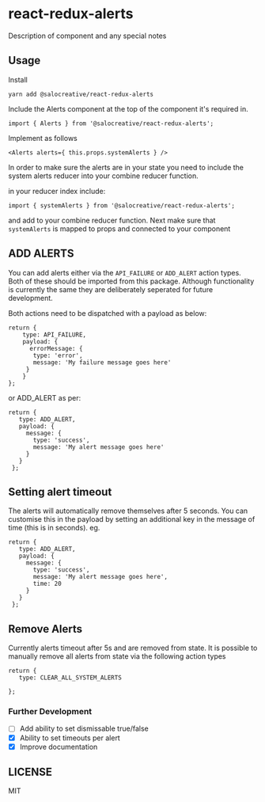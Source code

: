 # react-redux-alerts

Description of component and any special notes

## Usage

Install

```
yarn add @salocreative/react-redux-alerts
```

Include the Alerts component at the top of the component it's required in.

```
import { Alerts } from '@salocreative/react-redux-alerts';
```

Implement as follows

```
<Alerts alerts={ this.props.systemAlerts } />
```

In order to make sure the alerts are in your state you need to include the system alerts reducer into your combine reducer function.

in your reducer index include:

```
import { systemAlerts } from '@salocreative/react-redux-alerts';
```
and add to your combine reducer function. Next make sure that `systemAlerts` is mapped to props and connected to your component

## ADD ALERTS
You can add alerts either via the `API_FAILURE` or `ADD_ALERT` action types. Both of these should be imported from this package. Although functionality is currently the same they are deliberately seperated for future development.

Both actions need to be dispatched with a payload as below:

```
return {
    type: API_FAILURE,
    payload: {
      errorMessage: {
       type: 'error',
       message: 'My failure message goes here'
     }
    }
};

```

or ADD_ALERT as per:

```
return {
   type: ADD_ALERT,
   payload: {
     message: {
       type: 'success',
       message: 'My alert message goes here'
     }
   }
 };
```

## Setting alert timeout

The alerts will automatically remove themselves after 5 seconds. You can customise this in the payload by setting an additional key in the message of time (this is in seconds). eg.

```
return {
   type: ADD_ALERT,
   payload: {
     message: {
       type: 'success',
       message: 'My alert message goes here',
       time: 20
     }
   }
 };
```

## Remove Alerts
Currently alerts timeout after 5s and are removed from state. It is possible to manually remove all alerts from state via the following action types

```
return {
   type: CLEAR_ALL_SYSTEM_ALERTS

};
```

### Further Development
- [ ] Add ability to set dismissable true/false
- [x] Ability to set timeouts per alert
- [x] Improve documentation

## LICENSE

MIT

